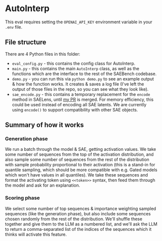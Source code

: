 # AutoInterp

This eval requires setting the `OPENAI_API_KEY` environment variable in your `.env` file.

## File structure

There are 4 Python files in this folder:

- `eval_config.py` - this contains the config class for AutoInterp.
- `main.py` - this contains the main `AutoInterp` class, as well as the functions which are the interface to the rest of the SAEBench codebase.
- `demo.py` - you can run this via `python demo.py` to see an example output & how the function works. It creates & saves a log file (I've left the output of those files in the repo, so you can see what they look like).
- `sae_encode.py` - this contains a temporary replacement for the `encode` method in SAELens, until [my PR](https://github.com/jbloomAus/SAELens/pull/334) is merged. For memory efficiency, this could be used instead of encoding all SAE latents. We are currently using `encode()` to support compatibility with other SAE objects.

## Summary of how it works

### Generation phase

We run a batch through the model & SAE, getting activation values. We take some number of sequences from the top of the activation distribution, and also sample some number of sequences from the rest of the distribution with sample probability proportional to their activation (this is a stand-in for quantile sampling, which should be more compatible with e.g. Gated models which won't have values in all quantiles). We take these sequences and format the activating token using `<<token>>` syntax, then feed them through the model and ask for an explanation.

### Scoring phase

We select some number of top sequences & importance weighting sampled sequences (like the generation phase), but also include some sequences chosen randomly from the rest of the distribution. We'll shuffle these together and give them to the LLM as a numbered list, and we'll ask the LLM to return a comma-separated list of the indices of the sequences which it thinks will activate this feature.